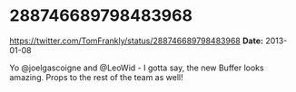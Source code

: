 # 288746689798483968
https://twitter.com/TomFrankly/status/288746689798483968
**Date:** 2013-01-08

Yo @joelgascoigne and @LeoWid - I gotta say, the new Buffer looks amazing. Props to the rest of the team as well!
